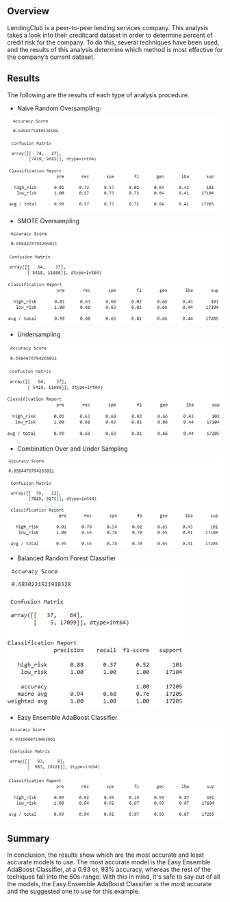 ## Overview
LendingClub is  a peer-to-peer lending services company. This analysis takes a look into their creditcard dataset in order to determine percent of credit risk for the company. To do this, several techniques have been used, and the results of this analysis determine which method is most effective for the company’s current dataset.


## Results
The following are the results of each type of analysis procedure.

- Naive Random Oversampling:

![Naive Random Oversampling](https://github.com/BrieonaT/Credit_Risk_Analysis/blob/main/Resources/Images/Naive_Random_Oversampling.png)

- SMOTE Oversampling

![SMOTE Oversampling](https://github.com/BrieonaT/Credit_Risk_Analysis/blob/main/Resources/Images/SMOTE_Oversampling.png)

- Undersampling

![Undersampling](https://github.com/BrieonaT/Credit_Risk_Analysis/blob/main/Resources/Images/Undersampling.png)

- Combination Over and Under Sampling

![Combination Over and Under Sampling](https://github.com/BrieonaT/Credit_Risk_Analysis/blob/main/Resources/Images/Combination_Sampling.png)

- Balanced Random Forest Classifier

![Balanced Random Forest Classifier](https://github.com/BrieonaT/Credit_Risk_Analysis/blob/main/Resources/Images/Balanced_Random_Forest_Classifier.png)

- Easy Ensemble AdaBoost Classifier

![Easy Ensemble AdaBoost Classifier](https://github.com/BrieonaT/Credit_Risk_Analysis/blob/main/Resources/Images/Easy_Ensemble_AdaBoost_Classifier.png)

## Summary
In conclusion, the results show which are the most accurate and least accurate models to use. The most accurate model is the Easy Ensemble AdaBoost Classifier, at a 0.93 or, 93% accuracy, whereas the rest of the techiques fall into the 60s-range. With this in mind, it's safe to say out of all the models, the Easy Ensemble AdaBoost Classifier is the most accurate and the suggested one to use for this example. 

